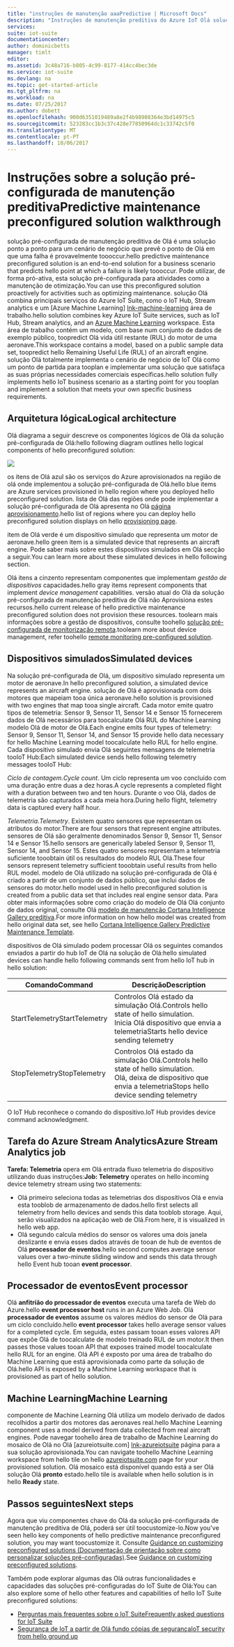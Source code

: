 ```yaml
---
title: "instruções de manutenção aaaPredictive | Microsoft Docs"
description: "Instruções de manutenção preditiva do Azure IoT Olá solução pré-configurada."
services: 
suite: iot-suite
documentationcenter: 
author: dominicbetts
manager: timlt
editor: 
ms.assetid: 3c48a716-b805-4c99-8177-414cc4bec3de
ms.service: iot-suite
ms.devlang: na
ms.topic: get-started-article
ms.tgt_pltfrm: na
ms.workload: na
ms.date: 07/25/2017
ms.author: dobett
ms.openlocfilehash: 900d6351019489a8e2f4b98908364e3bd14975c5
ms.sourcegitcommit: 523283cc1b3c37c428e77850964dc1c33742c5f0
ms.translationtype: MT
ms.contentlocale: pt-PT
ms.lasthandoff: 10/06/2017
---
```

# <a name="predictive-maintenance-preconfigured-solution-walkthrough"></a><span data-ttu-id="2f5a9-103">Instruções sobre a solução pré-configurada de manutenção preditiva</span><span class="sxs-lookup"><span data-stu-id="2f5a9-103">Predictive maintenance preconfigured solution walkthrough</span></span>

<span data-ttu-id="2f5a9-104">solução pré-configurada de manutenção preditiva de Olá é uma solução ponto a ponto para um cenário de negócio que prevê o ponto de Olá em que uma falha é provavelmente toooccur.</span><span class="sxs-lookup"><span data-stu-id="2f5a9-104">hello predictive maintenance preconfigured solution is an end-to-end solution for a business scenario that predicts hello point at which a failure is likely toooccur.</span></span> <span data-ttu-id="2f5a9-105">Pode utilizar, de forma pró-ativa, esta solução pré-configurada para atividades como a manutenção de otimização.</span><span class="sxs-lookup"><span data-stu-id="2f5a9-105">You can use this preconfigured solution proactively for activities such as optimizing maintenance.</span></span> <span data-ttu-id="2f5a9-106">solução Olá combina principais serviços do Azure IoT Suite, como o IoT Hub, Stream analytics e um [Azure Machine Learning] [ lnk-machine-learning] área de trabalho.</span><span class="sxs-lookup"><span data-stu-id="2f5a9-106">hello solution combines key Azure IoT Suite services, such as IoT Hub, Stream analytics, and an [Azure Machine Learning][lnk-machine-learning] workspace.</span></span> <span data-ttu-id="2f5a9-107">Esta área de trabalho contém um modelo, com base num conjunto de dados de exemplo público, toopredict Olá vida útil restante (RUL) do motor de uma aeronave.</span><span class="sxs-lookup"><span data-stu-id="2f5a9-107">This workspace contains a model, based on a public sample data set, toopredict hello Remaining Useful Life (RUL) of an aircraft engine.</span></span> <span data-ttu-id="2f5a9-108">solução Olá totalmente implementa o cenário de negócio de IoT Olá como um ponto de partida para tooplan e implementar uma solução que satisfaça as suas próprias necessidades comerciais específicas.</span><span class="sxs-lookup"><span data-stu-id="2f5a9-108">hello solution fully implements hello IoT business scenario as a starting point for you tooplan and implement a solution that meets your own specific business requirements.</span></span>

## <a name="logical-architecture"></a><span data-ttu-id="2f5a9-109">Arquitetura lógica</span><span class="sxs-lookup"><span data-stu-id="2f5a9-109">Logical architecture</span></span>

<span data-ttu-id="2f5a9-110">Olá diagrama a seguir descreve os componentes lógicos de Olá da solução pré-configurada de Olá:</span><span class="sxs-lookup"><span data-stu-id="2f5a9-110">hello following diagram outlines hello logical components of hello preconfigured solution:</span></span>

![][img-architecture]

<span data-ttu-id="2f5a9-111">os itens de Olá azul são os serviços do Azure aprovisionados na região de olá onde implementou a solução pré-configurada de Olá.</span><span class="sxs-lookup"><span data-stu-id="2f5a9-111">hello blue items are Azure services provisioned in hello region where you deployed hello preconfigured solution.</span></span> <span data-ttu-id="2f5a9-112">lista de Olá das regiões onde pode implementar a solução pré-configurada de Olá apresenta no Olá [página aprovisionamento][lnk-azureiotsuite].</span><span class="sxs-lookup"><span data-stu-id="2f5a9-112">hello list of regions where you can deploy hello preconfigured solution displays on hello [provisioning page][lnk-azureiotsuite].</span></span>

<span data-ttu-id="2f5a9-113">item de Olá verde é um dispositivo simulado que representa um motor de aeronave.</span><span class="sxs-lookup"><span data-stu-id="2f5a9-113">hello green item is a simulated device that represents an aircraft engine.</span></span> <span data-ttu-id="2f5a9-114">Pode saber mais sobre estes dispositivos simulados em Olá secção a seguir.</span><span class="sxs-lookup"><span data-stu-id="2f5a9-114">You can learn more about these simulated devices in hello following section.</span></span>

<span data-ttu-id="2f5a9-115">Olá itens a cinzento representam componentes que implementam *gestão de dispositivos* capacidades.</span><span class="sxs-lookup"><span data-stu-id="2f5a9-115">hello gray items represent components that implement *device management* capabilities.</span></span> <span data-ttu-id="2f5a9-116">versão atual do Olá da solução pré-configurada de manutenção preditiva de Olá não Aprovisiona estes recursos.</span><span class="sxs-lookup"><span data-stu-id="2f5a9-116">hello current release of hello predictive maintenance preconfigured solution does not provision these resources.</span></span> <span data-ttu-id="2f5a9-117">toolearn mais informações sobre a gestão de dispositivos, consulte toohello [solução pré-configurada de monitorização remota][lnk-remote-monitoring].</span><span class="sxs-lookup"><span data-stu-id="2f5a9-117">toolearn more about device management, refer toohello [remote monitoring pre-configured solution][lnk-remote-monitoring].</span></span>

## <a name="simulated-devices"></a><span data-ttu-id="2f5a9-118">Dispositivos simulados</span><span class="sxs-lookup"><span data-stu-id="2f5a9-118">Simulated devices</span></span>

<span data-ttu-id="2f5a9-119">Na solução pré-configurada de Olá, um dispositivo simulado representa um motor de aeronave.</span><span class="sxs-lookup"><span data-stu-id="2f5a9-119">In hello preconfigured solution, a simulated device represents an aircraft engine.</span></span> <span data-ttu-id="2f5a9-120">solução de Olá é aprovisionada com dois motores que mapeiam tooa única aeronave.</span><span class="sxs-lookup"><span data-stu-id="2f5a9-120">hello solution is provisioned with two engines that map tooa single aircraft.</span></span> <span data-ttu-id="2f5a9-121">Cada motor emite quatro tipos de telemetria: Sensor 9, Sensor 11, Sensor 14 e Sensor 15 fornecerem dados de Olá necessários para toocalculate Olá RUL do Machine Learning modelo Olá de motor de Olá.</span><span class="sxs-lookup"><span data-stu-id="2f5a9-121">Each engine emits four types of telemetry: Sensor 9, Sensor 11, Sensor 14, and Sensor 15 provide hello data necessary for hello Machine Learning model toocalculate hello RUL for hello engine.</span></span> <span data-ttu-id="2f5a9-122">Cada dispositivo simulado envia Olá seguintes mensagens de telemetria tooIoT Hub:</span><span class="sxs-lookup"><span data-stu-id="2f5a9-122">Each simulated device sends hello following telemetry messages tooIoT Hub:</span></span>

<span data-ttu-id="2f5a9-123">*Ciclo de contagem*.</span><span class="sxs-lookup"><span data-stu-id="2f5a9-123">*Cycle count*.</span></span> <span data-ttu-id="2f5a9-124">Um ciclo representa um voo concluído com uma duração entre duas a dez horas.</span><span class="sxs-lookup"><span data-stu-id="2f5a9-124">A cycle represents a completed flight with a duration between two and ten hours.</span></span> <span data-ttu-id="2f5a9-125">Durante o voo Olá, dados de telemetria são capturados a cada meia hora.</span><span class="sxs-lookup"><span data-stu-id="2f5a9-125">During hello flight, telemetry data is captured every half hour.</span></span>

<span data-ttu-id="2f5a9-126">*Telemetria*.</span><span class="sxs-lookup"><span data-stu-id="2f5a9-126">*Telemetry*.</span></span> <span data-ttu-id="2f5a9-127">Existem quatro sensores que representam os atributos do motor.</span><span class="sxs-lookup"><span data-stu-id="2f5a9-127">There are four sensors that represent engine attributes.</span></span> <span data-ttu-id="2f5a9-128">sensores de Olá são geralmente denominados Sensor 9, Sensor 11, Sensor 14 e Sensor 15.</span><span class="sxs-lookup"><span data-stu-id="2f5a9-128">hello sensors are generically labeled Sensor 9, Sensor 11, Sensor 14, and Sensor 15.</span></span> <span data-ttu-id="2f5a9-129">Estes quatro sensores representam a telemetria suficiente tooobtain útil os resultados do modelo RUL Olá.</span><span class="sxs-lookup"><span data-stu-id="2f5a9-129">These four sensors represent telemetry sufficient tooobtain useful results from hello RUL model.</span></span> <span data-ttu-id="2f5a9-130">modelo de Olá utilizado na solução pré-configurada de Olá é criado a partir de um conjunto de dados público, que inclui dados de sensores do motor.</span><span class="sxs-lookup"><span data-stu-id="2f5a9-130">hello model used in hello preconfigured solution is created from a public data set that includes real engine sensor data.</span></span> <span data-ttu-id="2f5a9-131">Para obter mais informações sobre como criação do modelo de Olá Olá conjunto de dados original, consulte Olá [modelo de manutenção Cortana Intelligence Gallery preditiva][lnk-cortana-analytics].</span><span class="sxs-lookup"><span data-stu-id="2f5a9-131">For more information on how hello model was created from hello original data set, see hello [Cortana Intelligence Gallery Predictive Maintenance Template][lnk-cortana-analytics].</span></span>

<span data-ttu-id="2f5a9-132">dispositivos de Olá simulado podem processar Olá os seguintes comandos enviados a partir do hub IoT de Olá na solução de Olá:</span><span class="sxs-lookup"><span data-stu-id="2f5a9-132">hello simulated devices can handle hello following commands sent from hello IoT hub in hello solution:</span></span>

| <span data-ttu-id="2f5a9-133">Comando</span><span class="sxs-lookup"><span data-stu-id="2f5a9-133">Command</span></span> | <span data-ttu-id="2f5a9-134">Descrição</span><span class="sxs-lookup"><span data-stu-id="2f5a9-134">Description</span></span> |
| --- | --- |
| <span data-ttu-id="2f5a9-135">StartTelemetry</span><span class="sxs-lookup"><span data-stu-id="2f5a9-135">StartTelemetry</span></span> |<span data-ttu-id="2f5a9-136">Controlos Olá estado da simulação Olá.</span><span class="sxs-lookup"><span data-stu-id="2f5a9-136">Controls hello state of hello simulation.</span></span><br/><span data-ttu-id="2f5a9-137">Inicia Olá dispositivo que envia a telemetria</span><span class="sxs-lookup"><span data-stu-id="2f5a9-137">Starts hello device sending telemetry</span></span> |
| <span data-ttu-id="2f5a9-138">StopTelemetry</span><span class="sxs-lookup"><span data-stu-id="2f5a9-138">StopTelemetry</span></span> |<span data-ttu-id="2f5a9-139">Controlos Olá estado da simulação Olá.</span><span class="sxs-lookup"><span data-stu-id="2f5a9-139">Controls hello state of hello simulation.</span></span><br/><span data-ttu-id="2f5a9-140">Olá, deixa de dispositivo que envia a telemetria</span><span class="sxs-lookup"><span data-stu-id="2f5a9-140">Stops hello device sending telemetry</span></span> |

<span data-ttu-id="2f5a9-141">O IoT Hub reconhece o comando do dispositivo.</span><span class="sxs-lookup"><span data-stu-id="2f5a9-141">IoT Hub provides device command acknowledgment.</span></span>

## <a name="azure-stream-analytics-job"></a><span data-ttu-id="2f5a9-142">Tarefa do Azure Stream Analytics</span><span class="sxs-lookup"><span data-stu-id="2f5a9-142">Azure Stream Analytics job</span></span>

<span data-ttu-id="2f5a9-143">**Tarefa: Telemetria** opera em Olá entrada fluxo telemetria do dispositivo utilizando duas instruções:</span><span class="sxs-lookup"><span data-stu-id="2f5a9-143">**Job: Telemetry** operates on hello incoming device telemetry stream using two statements:</span></span>

* <span data-ttu-id="2f5a9-144">Olá primeiro seleciona todas as telemetrias dos dispositivos Olá e envia esta tooblob de armazenamento de dados.</span><span class="sxs-lookup"><span data-stu-id="2f5a9-144">hello first selects all telemetry from hello devices and sends this data tooblob storage.</span></span> <span data-ttu-id="2f5a9-145">Aqui, serão visualizados na aplicação web de Olá.</span><span class="sxs-lookup"><span data-stu-id="2f5a9-145">From here, it is visualized in hello web app.</span></span>
* <span data-ttu-id="2f5a9-146">Olá segundo calcula médios do sensor os valores uma dois janela deslizante e envia esses dados através de tooan de hub de eventos de Olá **processador de eventos**.</span><span class="sxs-lookup"><span data-stu-id="2f5a9-146">hello second computes average sensor values over a two-minute sliding window and sends this data through hello Event hub tooan **event processor**.</span></span>

## <a name="event-processor"></a><span data-ttu-id="2f5a9-147">Processador de eventos</span><span class="sxs-lookup"><span data-stu-id="2f5a9-147">Event processor</span></span>
<span data-ttu-id="2f5a9-148">Olá **anfitrião do processador de eventos** executa uma tarefa de Web do Azure.</span><span class="sxs-lookup"><span data-stu-id="2f5a9-148">hello **event processor host** runs in an Azure Web Job.</span></span> <span data-ttu-id="2f5a9-149">Olá **processador de eventos** assume os valores médios do sensor de Olá para um ciclo concluído.</span><span class="sxs-lookup"><span data-stu-id="2f5a9-149">hello **event processor** takes hello average sensor values for a completed cycle.</span></span> <span data-ttu-id="2f5a9-150">Em seguida, estes passam tooan esses valores API que expõe Olá de toocalculate de modelo treinado RUL de um motor.</span><span class="sxs-lookup"><span data-stu-id="2f5a9-150">It then passes those values tooan API that exposes trained model toocalculate hello RUL for an engine.</span></span> <span data-ttu-id="2f5a9-151">Olá API é exposto por uma área de trabalho do Machine Learning que está aprovisionada como parte da solução de Olá.</span><span class="sxs-lookup"><span data-stu-id="2f5a9-151">hello API is exposed by a Machine Learning workspace that is provisioned as part of hello solution.</span></span>

## <a name="machine-learning"></a><span data-ttu-id="2f5a9-152">Machine Learning</span><span class="sxs-lookup"><span data-stu-id="2f5a9-152">Machine Learning</span></span>
<span data-ttu-id="2f5a9-153">componente de Machine Learning Olá utiliza um modelo derivado de dados recolhidos a partir dos motores das aeronaves real.</span><span class="sxs-lookup"><span data-stu-id="2f5a9-153">hello Machine Learning component uses a model derived from data collected from real aircraft engines.</span></span> <span data-ttu-id="2f5a9-154">Pode navegar toohello área de trabalho de Machine Learning do mosaico de Olá no Olá [azureiotsuite.com] [ lnk-azureiotsuite] página para a sua solução aprovisionada.</span><span class="sxs-lookup"><span data-stu-id="2f5a9-154">You can navigate toohello Machine Learning workspace from hello tile on hello [azureiotsuite.com][lnk-azureiotsuite] page for your provisioned solution.</span></span> <span data-ttu-id="2f5a9-155">Olá mosaico está disponível quando está a ser Olá solução Olá **pronto** estado.</span><span class="sxs-lookup"><span data-stu-id="2f5a9-155">hello tile is available when hello solution is in hello **Ready** state.</span></span>


## <a name="next-steps"></a><span data-ttu-id="2f5a9-156">Passos seguintes</span><span class="sxs-lookup"><span data-stu-id="2f5a9-156">Next steps</span></span>
<span data-ttu-id="2f5a9-157">Agora que viu componentes chave do Olá da solução pré-configurada de manutenção preditiva de Olá, poderá ser útil toocustomize-lo.</span><span class="sxs-lookup"><span data-stu-id="2f5a9-157">Now you've seen hello key components of hello predictive maintenance preconfigured solution, you may want toocustomize it.</span></span> <span data-ttu-id="2f5a9-158">Consulte [Guidance on customizing preconfigured solutions (Documentação de orientação sobre como personalizar soluções pré-configuradas)][lnk-customize].</span><span class="sxs-lookup"><span data-stu-id="2f5a9-158">See [Guidance on customizing preconfigured solutions][lnk-customize].</span></span>

<span data-ttu-id="2f5a9-159">Também pode explorar algumas das Olá outras funcionalidades e capacidades das soluções pré-configuradas do IoT Suite de Olá:</span><span class="sxs-lookup"><span data-stu-id="2f5a9-159">You can also explore some of hello other features and capabilities of hello IoT Suite preconfigured solutions:</span></span>

* <span data-ttu-id="2f5a9-160">[Perguntas mais frequentes sobre o IoT Suite][lnk-faq]</span><span class="sxs-lookup"><span data-stu-id="2f5a9-160">[Frequently asked questions for IoT Suite][lnk-faq]</span></span>
* <span data-ttu-id="2f5a9-161">[Segurança de IoT a partir de Olá fundo cópias de segurança][lnk-security-groundup]</span><span class="sxs-lookup"><span data-stu-id="2f5a9-161">[IoT security from hello ground up][lnk-security-groundup]</span></span>

[img-architecture]: media/iot-suite-predictive-walkthrough/architecture.png

[lnk-remote-monitoring]: iot-suite-remote-monitoring-sample-walkthrough.md
[lnk-cortana-analytics]: http://gallery.cortanaintelligence.com/Collection/Predictive-Maintenance-Template-3
[lnk-azureiotsuite]: https://www.azureiotsuite.com/
[lnk-customize]: iot-suite-guidance-on-customizing-preconfigured-solutions.md
[lnk-faq]: iot-suite-faq.md
[lnk-security-groundup]: securing-iot-ground-up.md
[lnk-machine-learning]: https://azure.microsoft.com/services/machine-learning/